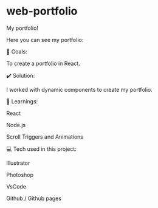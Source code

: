 # web-portfolio

My portfolio!

Here you can see my portfolio:

🏁 Goals:

To create a portfolio in React.

✔️ Solution:

I worked with dynamic components to create my portfolio.

📕 Learnings:

React

Node.js

Scroll Triggers and Animations

💻 Tech used in this project:

Illustrator

Photoshop

VsCode

Github / Github pages
